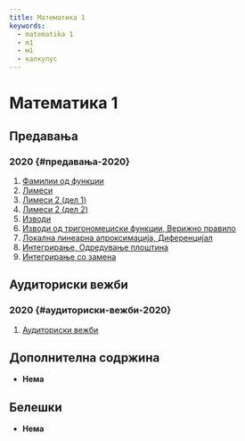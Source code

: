 ```yaml
---
title: Математика 1
keywords:
  - matematika 1
  - m1
  - м1
  - калкулус
---
```


# Математика 1

## Предавања

### 2020 {#предавања-2020}

1. [Фамилии од функции](https://bbb-lb.finki.ukim.mk/playback/presentation/2.3/b35f69e8b343f7765330b69dd8edaa9de1c66e18-1603104624153?meetingId=b35f69e8b343f7765330b69dd8edaa9de1c66e18-1603104624153)
2. [Лимеси](https://bbb-lb.finki.ukim.mk/playback/presentation/2.3/b35f69e8b343f7765330b69dd8edaa9de1c66e18-1603712690751?meetingId=b35f69e8b343f7765330b69dd8edaa9de1c66e18-1603712690751)
3. [Лимеси 2 (дел 1)](https://bbb-lb.finki.ukim.mk/playback/presentation/2.3/b35f69e8b343f7765330b69dd8edaa9de1c66e18-1604317412412?meetingId=b35f69e8b343f7765330b69dd8edaa9de1c66e18-1604317412412)
4. [Лимеси 2 (дел 2)](https://bbb-lb.finki.ukim.mk/playback/presentation/2.3/b35f69e8b343f7765330b69dd8edaa9de1c66e18-1604922534448?meetingId=b35f69e8b343f7765330b69dd8edaa9de1c66e18-1604922534448)
5. [Изводи](https://bbb-lb.finki.ukim.mk/playback/presentation/2.3/b35f69e8b343f7765330b69dd8edaa9de1c66e18-1605526952110?meetingId=b35f69e8b343f7765330b69dd8edaa9de1c66e18-1605526952110)
6. [Изводи од тригономециски функции, Верижно правило](https://bbb-lb.finki.ukim.mk/playback/presentation/2.3/b35f69e8b343f7765330b69dd8edaa9de1c66e18-1606736775497?meetingId=b35f69e8b343f7765330b69dd8edaa9de1c66e18-1606736775497)
7. [Локална линеарна апроксимација, Диференцијал](https://bbb-lb.finki.ukim.mk/playback/presentation/2.3/b35f69e8b343f7765330b69dd8edaa9de1c66e18-1607341644150?meetingId=b35f69e8b343f7765330b69dd8edaa9de1c66e18-1607341644150)
8. [Интегрирање, Одредување плоштина](https://bbb-lb.finki.ukim.mk/playback/presentation/2.3/b35f69e8b343f7765330b69dd8edaa9de1c66e18-1607946459291?meetingId=b35f69e8b343f7765330b69dd8edaa9de1c66e18-1607946459291)
9. [Интегрирање со замена](https://bbb-lb.finki.ukim.mk/playback/presentation/2.3/b35f69e8b343f7765330b69dd8edaa9de1c66e18-1608547537882?meetingId=b35f69e8b343f7765330b69dd8edaa9de1c66e18-1608547537882)

## Аудиториски вежби

### 2020 {#аудиториски-вежби-2020}

1. [Аудиториски вежби](https://bbb-lb.finki.ukim.mk/playback/presentation/2.3/b35f69e8b343f7765330b69dd8edaa9de1c66e18-1609156181233?meetingId=b35f69e8b343f7765330b69dd8edaa9de1c66e18-1609156181233)

## Дополнителна содржина

- **Нема**

## Белешки

- **Нема**
